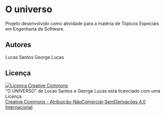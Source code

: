 # O universo
Projeto desenvolvido como atividade para a matéria de Tópicos Especiais em Engenharia de Software.

## Autores
Lucas Santos
George Lucas

## Licença
<a rel="license" href="http://creativecommons.org/licenses/by-nc-nd/4.0/"><img alt="Licença Creative Commons" style="border-width:0" src="https://i.creativecommons.org/l/by-nc-nd/4.0/88x31.png" /></a><br /><span xmlns:dct="http://purl.org/dc/terms/" property="dct:title">"O UNIVERSO"</span> de <span xmlns:cc="http://creativecommons.org/ns#" property="cc:attributionName">Lucas Santos e George Lucas</span> está licenciado com uma Licença <a rel="license" href="http://creativecommons.org/licenses/by-nc-nd/4.0/"><br>Creative Commons - Atribuição-NãoComercial-SemDerivações 4.0 Internacional</a>.